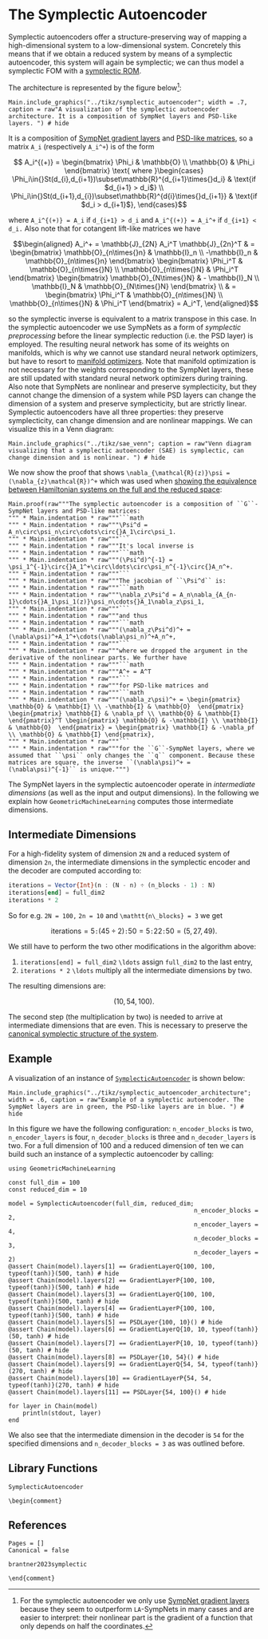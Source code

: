 # The Symplectic Autoencoder 

Symplectic autoencoders offer a structure-preserving way of mapping a high-dimensional system to a low-dimensional system. Concretely this means that if we obtain a reduced system by means of a symplectic autoencoder, this system will again be symplectic; we can thus model a symplectic FOM with a [symplectic ROM](@ref "The Symplectic Solution Manifold"). 

The architecture is represented by the figure below[^1]:

[^1]: For the symplectic autoencoder we only use [SympNet gradient layers](@ref "SympNet Gradient Layer") because they seem to outperform ``LA``-SympNets in many cases and are easier to interpret: their nonlinear part is the gradient of a function that only depends on half the coordinates.

```@example 
Main.include_graphics("../tikz/symplectic_autoencoder"; width = .7, caption = raw"A visualization of the symplectic autoencoder architecture. It is a composition of SympNet layers and PSD-like layers. ") # hide
```

It is a composition of [SympNet gradient layers](@ref "SympNet Gradient Layer") and [PSD-like matrices](@ref "Proper Symplectic Decomposition"), so a matrix ``A_i`` (respectively ``A_i^+``) is of the form

```math
    A_i^{(+)} = \begin{bmatrix} \Phi_i & \mathbb{O} \\ \mathbb{O} & \Phi_i \end{bmatrix} \text{ where }\begin{cases} \Phi_i\in{}St(d_{i},d_{i+1})\subset\mathbb{R}^{d_{i+1}\times{}d_i} & \text{if $d_{i+1} > d_i$}
    \\
    \Phi_i\in{}St(d_{i+1},d_{i})\subset\mathbb{R}^{d{i}\times{}d_{i+1}} & \text{if $d_i > d_{i+1}$},
    \end{cases}
```

where ``A_i^{(+)} = A_i`` if ``d_{i+1} > d_i`` and ``A_i^{(+)} = A_i^+`` if ``d_{i+1} < d_i.`` Also note that for cotangent lift-like matrices we have

```math
\begin{aligned}
    A_i^+ = \mathbb{J}_{2N} A_i^T \mathbb{J}_{2n}^T & = \begin{bmatrix} \mathbb{O}_{n\times{}n} & \mathbb{I}_n \\ -\mathbb{I}_n & \mathbb{O}_{n\times{}n} \end{bmatrix} \begin{bmatrix} \Phi_i^T & \mathbb{O}_{n\times{}N} \\ \mathbb{O}_{n\times{}N} & \Phi_i^T \end{bmatrix} \begin{bmatrix} \mathbb{O}_{N\times{}N} & - \mathbb{I}_N \\ \mathbb{I}_N & \mathbb{O}_{N\times{}N} \end{bmatrix} \\ & = \begin{bmatrix} \Phi_i^T & \mathbb{O}_{n\times{}N} \\ \mathbb{O}_{n\times{}N} & \Phi_i^T \end{bmatrix} = A_i^T,
\end{aligned}
```

so the symplectic inverse is equivalent to a matrix transpose in this case. In the symplectic autoencoder we use SympNets as a form of *symplectic preprocessing* before the linear symplectic reduction (i.e. the PSD layer) is employed. The resulting neural network has some of its weights on manifolds, which is why we cannot use standard neural network optimizers, but have to resort to [manifold optimizers](@ref "Generalization to Homogeneous Spaces"). Note that manifold optimization is not necessary for the weights corresponding to the SympNet layers, these are still updated with standard neural network optimizers during training. Also note that SympNets are nonlinear and preserve symplecticity, but they cannot change the dimension of a system while PSD layers can change the dimension of a system and preserve symplecticity, but are strictly linear. Symplectic autoencoders have all three properties: they preserve symplecticity, can change dimension and are nonlinear mappings. We can visualize this in a Venn diagram:

```@example
Main.include_graphics("../tikz/sae_venn"; caption = raw"Venn diagram visualizing that a symplectic autoencoder (SAE) is symplectic, can change dimension and is nonlinear. ") # hide
```

We now show the proof that shows ``\nabla_{\mathcal{R}(z)}\psi = (\nabla_{z}\mathcal{R})^+`` which was used when [showing the equivalence between Hamiltonian systems on the full and the reduced space](@ref "The Symplectic Solution Manifold"):
```@eval
Main.proof(raw"""The symplectic autoencoder is a composition of ``G``-SympNet layers and PSD-like matrices:
""" * Main.indentation * raw"""```math
""" * Main.indentation * raw"""\Psi^d = A_n\circ\psi_n\circ\cdots\circ{}A_1\circ\psi_1.
""" * Main.indentation * raw"""```
""" * Main.indentation * raw"""It's local inverse is
""" * Main.indentation * raw"""```math
""" * Main.indentation * raw"""(\Psi^d)^{-1} = \psi_1^{-1}\circ{}A_1^+\circ\ldots\circ\psi_n^{-1}\circ{}A_n^+.
""" * Main.indentation * raw"""```
""" * Main.indentation * raw"""The jacobian of ``\Psi^d`` is:
""" * Main.indentation * raw"""```math
""" * Main.indentation * raw"""\nabla_z\Psi^d = A_n\nabla_{A_{n-1}\cdots{}A_1\psi_1(z)}\psi_n\cdots{}A_1\nabla_z\psi_1,
""" * Main.indentation * raw"""```
""" * Main.indentation * raw"""and thus
""" * Main.indentation * raw"""```math
""" * Main.indentation * raw"""(\nabla_z\Psi^d)^+ = (\nabla\psi)^+A_1^+\cdots(\nabla\psi_n)^+A_n^+,
""" * Main.indentation * raw"""```
""" * Main.indentation * raw"""where we dropped the argument in the derivative of the nonlinear parts. We further have
""" * Main.indentation * raw"""```math
""" * Main.indentation * raw"""A^+ = A^T
""" * Main.indentation * raw"""```
""" * Main.indentation * raw"""for PSD-like matrices and
""" * Main.indentation * raw"""```math
""" * Main.indentation * raw"""(\nabla_z\psi)^+ = \begin{pmatrix} \mathbb{O} & \mathbb{I} \\ -\mathbb{I} & \mathbb{O}  \end{pmatrix} \begin{pmatrix} \mathbb{I} & \nabla_pf \\ \mathbb{O} & \mathbb{I} \end{pmatrix}^T \begin{pmatrix} \mathbb{O} & -\mathbb{I} \\ \mathbb{I} & \mathbb{O}  \end{pmatrix} = \begin{pmatrix} \mathbb{I} & -\nabla_pf \\ \mathbb{O} & \mathbb{I} \end{pmatrix},
""" * Main.indentation * raw"""```
""" * Main.indentation * raw"""for the ``G``-SympNet layers, where we assumed that ``\psi`` only changes the ``q`` component. Because these matrices are square, the inverse ``(\nabla\psi)^+ = (\nabla\psi)^{-1}`` is unique.""")
```

The SympNet layers in the symplectic autoencoder operate in *intermediate dimensions* (as well as the input and output dimensions). In the following we explain how `GeometricMachineLearning` computes those intermediate dimensions. 

## Intermediate Dimensions

For a high-fidelity system of dimension ``2N`` and a reduced system of dimension ``2n``, the intermediate dimensions in the symplectic encoder and the decoder are computed according to: 

```julia
iterations = Vector{Int}(n : (N - n) ÷ (n_blocks - 1) : N)
iterations[end] = full_dim2
iterations * 2
```

So for e.g. ``2N = 100,`` ``2n = 10`` and ``\mathtt{n\_blocks} = 3`` we get 

```math
\mathrm{iterations} = 5\mathtt{:}(45 \div 2)\mathtt{:}50 = 5\mathtt{:}22\mathtt{:}50 = (5, 27, 49).
```

We still have to perform the two other modifications in the algorithm above:
1. `iterations[end] = full_dim2` ``\ldots`` assign `full_dim2` to the last entry,
2. `iterations * 2` ``\ldots`` multiply all the intermediate dimensions by two.

The resulting dimensions are:

```math
(10, 54, 100).
```

The second step (the multiplication by two) is needed to arrive at intermediate dimensions that are even. This is necessary to preserve the [canonical symplectic structure of the system](@ref "Symplectic Systems").


## Example

A visualization of an instance of [`SymplecticAutoencoder`](@ref) is shown below: 

```@example 
Main.include_graphics("../tikz/symplectic_autoencoder_architecture"; width = .6, caption = raw"Example of a symplectic autoencoder. The SympNet layers are in green, the PSD-like layers are in blue. ") # hide
```

In this figure we have the following configuration: `n_encoder_blocks` is two, `n_encoder_layers` is four, `n_decoder_blocks` is three and `n_decoder_layers` is two. For a full dimension of 100 and a reduced dimension of ten we can build such an instance of a symplectic autoencoder by calling:

```@example sae
using GeometricMachineLearning

const full_dim = 100
const reduced_dim = 10

model = SymplecticAutoencoder(full_dim, reduced_dim; 
                                                    n_encoder_blocks = 2, 
                                                    n_encoder_layers = 4, 
                                                    n_decoder_blocks = 3, 
                                                    n_decoder_layers = 2)
@assert Chain(model).layers[1] == GradientLayerQ{100, 100, typeof(tanh)}(500, tanh) # hide
@assert Chain(model).layers[2] == GradientLayerP{100, 100, typeof(tanh)}(500, tanh) # hide
@assert Chain(model).layers[3] == GradientLayerQ{100, 100, typeof(tanh)}(500, tanh) # hide
@assert Chain(model).layers[4] == GradientLayerP{100, 100, typeof(tanh)}(500, tanh) # hide
@assert Chain(model).layers[5] == PSDLayer{100, 10}() # hide
@assert Chain(model).layers[6] == GradientLayerQ{10, 10, typeof(tanh)}(50, tanh) # hide
@assert Chain(model).layers[7] == GradientLayerP{10, 10, typeof(tanh)}(50, tanh) # hide
@assert Chain(model).layers[8] == PSDLayer{10, 54}() # hide
@assert Chain(model).layers[9] == GradientLayerQ{54, 54, typeof(tanh)}(270, tanh) # hide
@assert Chain(model).layers[10] == GradientLayerP{54, 54, typeof(tanh)}(270, tanh) # hide
@assert Chain(model).layers[11] == PSDLayer{54, 100}() # hide

for layer in Chain(model)
    println(stdout, layer)
end
```

We also see that the intermediate dimension in the decoder is `54`  for the specified dimensions and `n_decoder_blocks = 3` as was outlined before.

## Library Functions

```@docs
SymplecticAutoencoder
```

```@raw latex
\begin{comment}
```

## References

```@bibliography
Pages = []
Canonical = false

brantner2023symplectic
```

```@raw latex
\end{comment}
```
